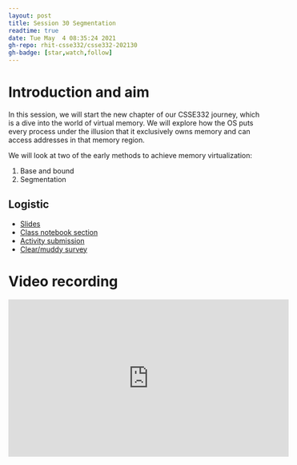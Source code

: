 ```yaml
---
layout: post
title: Session 30 Segmentation
readtime: true
date: Tue May  4 08:35:24 2021
gh-repo: rhit-csse332/csse332-202130
gh-badge: [star,watch,follow]
---
```


# Introduction and aim

In this session, we will start the new chapter of our CSSE332 journey, which is
a dive into the world of virtual memory. We will explore how the OS puts every
process under the illusion that it exclusively owns memory and can access
addresses in that memory region. 

We will look at two of the early methods to achieve memory virtualization:
1. Base and bound
2. Segmentation

## Logistic

- [Slides](https://rosehulman-my.sharepoint.com/:p:/g/personal/noureddi_rose-hulman_edu/EZ3hEU04FBVKvMgq0BTMSOMBCE-kV7ZEe80vG8r0sUQ_pw?e=T8eZli)
- [Class notebook section](https://rosehulman-my.sharepoint.com/personal/noureddi_rose-hulman_edu/_layouts/OneNote.aspx?id=%2Fpersonal%2Fnoureddi_rose-hulman_edu%2FDocuments%2FClass%20Notebooks%2FCSSE%20332%20Operating%20Systems&wd=target%28_Content%20Library%2FSession%2030%20Segmentation.one%7CC8B35BB2-7B0A-4A40-AFAA-AA156E965D45%2F%29)
- [Activity submission](https://moodle.rose-hulman.edu/mod/quiz/view.php?id=2708172)
- [Clear/muddy survey](https://moodle.rose-hulman.edu/mod/quiz/view.php?id=2809845)

# Video recording

<iframe width="560" height="315" src="https://www.youtube.com/embed/GmzPDYfsNfY" title="YouTube video player" frameborder="0" allow="accelerometer; autoplay; clipboard-write; encrypted-media; gyroscope; picture-in-picture" allowfullscreen></iframe>

